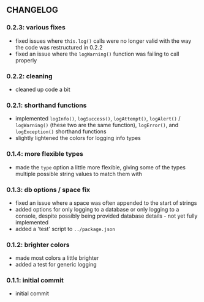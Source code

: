 ## CHANGELOG

### 0.2.3: various fixes
- fixed issues where `this.log()` calls were no longer valid with the way the code was restructured in 0.2.2
- fixed an issue where the `logWarning()` function was failing to call properly

### 0.2.2: cleaning
- cleaned up code a bit

### 0.2.1: shorthand functions
- implemented `logInfo()`, `logSuccess()`, `logAttempt()`, `logAlert()` / `logWarning()` (these two are the same function), `logError()`, and `logException()` shorthand functions
- slightly lightened the colors for logging info types

### 0.1.4: more flexible types
- made the `type` option a little more flexible, giving some of the types multiple possible string values to match them with

### 0.1.3: db options / space fix
- fixed an issue where a space was often appended to the start of strings
- added options for only logging to a database or only logging to a console, despite possibly being provided database details - not yet fully implemented
- added a 'test' script to `../package.json`

### 0.1.2: brighter colors
- made most colors a little brighter
- added a test for generic logging

### 0.1.1: initial commit
- initial commit
